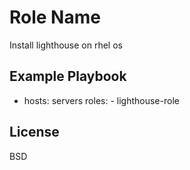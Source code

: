Role Name
=========

Install lighthouse on rhel os

Example Playbook
----------------

- hosts: servers
  roles:
      - lighthouse-role

License
-------

BSD
